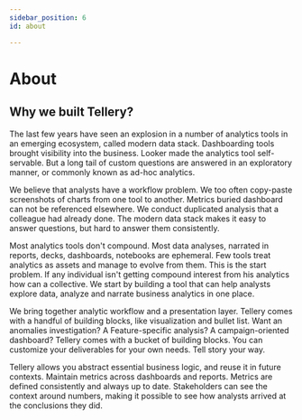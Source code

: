 ```yaml
---
sidebar_position: 6
id: about

---
```

# About

## Why we built Tellery?

The last few years have seen an explosion in a number of analytics tools in an emerging ecosystem, called modern data stack. Dashboarding tools brought visibility into the business. Looker made the analytics tool self-servable. But a long tail of custom questions are answered in an exploratory manner, or commonly known as ad-hoc analytics.

We believe that analysts have a workflow problem. We too often copy-paste screenshots of charts from one tool to another. Metrics buried dashboard can not be referenced elsewhere. We conduct duplicated analysis that a colleague had already done. The modern data stack makes it easy to answer questions, but hard to answer them consistently.

Most analytics tools don't compound. Most data analyses, narrated in reports, decks, dashboards, notebooks are ephemeral. Few tools treat analytics as assets and manage to evolve from them. This is the start problem. If any individual isn't getting compound interest from his analytics how can a collective. We start by building a tool that can help analysts explore data, analyze and narrate business analytics in one place.

We bring together analytic workflow and a presentation layer. Tellery comes with a handful of building blocks, like visualization and bullet list. Want an anomalies investigation? A Feature-specific analysis? A campaign-oriented dashboard? Tellery comes with a bucket of building blocks. You can customize your deliverables for your own needs. Tell story your way.

Tellery allows you abstract essential business logic, and reuse it in future contexts. Maintain metrics across dashboards and reports. Metrics are defined consistently and always up to date. Stakeholders can see the context around numbers, making it possible to see how analysts arrived at the conclusions they did.
